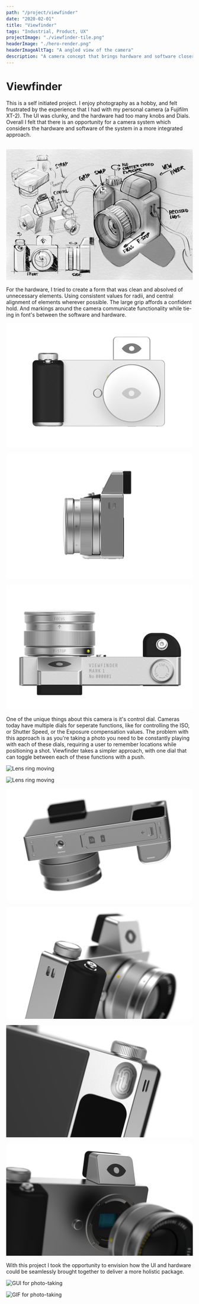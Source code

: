 ```yaml
---
path: "/project/viewfinder"
date: "2020-02-01"
title: "Viewfinder"
tags: "Industrial, Product, UX"
projectImage: "./viewfinder-tile.png"
headerImage: "./hero-render.png"
headerImageAltTag: "A angled view of the camera"
description: "A camera concept that brings hardware and software closer together."
---
```


<div class="body-text">
    <h1 class="project-title">
        Viewfinder
    </h1>
    <p class="project-description">
        This is a self initiated project. I enjoy photography as a hobby, and felt frustrated by the experience that I had with my personal camera (a Fujifilm XT-2). The UI was clunky, and the hardware had too many knobs and Dials. Overall I felt that there is an opportunity for a camera system which considers the hardware and software of the system in a more integrated approach.
        <br><br/>
        <!-- A lot of opportunity lies at the seams of hardware and software. I started this project because I believed that if a camera were to be designed across it's physical and digital make-up initially rather than software as an afterthought, then there could be a chance to better interweave them for a more seamless experience. 
        </p> -->
        <!-- There are a couple of problems with most cameras out there today that I wanted to focus on. How might we ease the learning curve required for many proffessional-grade cameras today? How might we give people more ownership of the images that they take? How might we create a more succinct overlap in the way that hardware and software in cameras interact today? These are all questions that I aimed to address in this project.  -->

</div>

![Rough initial sketch](./Final-sketch2.jpg)

<div class="body-text">
    <p class="project-description">
        For the hardware, I tried to create a form that was clean and absolved of unnecessary elements. Using consistent values for radii, and central alignment of elements wherever possible. The large grip affords a confident hold. And markings around the camera communicate functionality while tie-ing in font's between the software and hardware. 
    </p>
</div>

![Main shot](./camera-front-view-cap.png)

![Side view](./camera-side-view.png)

![Top view](./camera-top-view.png)

<div class="body-text">
    <p class="project-description">
        One of the unique things about this camera is it's control dial. Cameras today have multiple dials for seperate functions, like for controlling the ISO, or Shutter Speed, or the Exposure compensation values. The problem with this approach is as you're taking a photo you need to be constantly playing with each of these dials, requiring a user to remember locations while positioning a shot. Viewfinder takes a simpler approach, with one dial that can toggle between each of these functions with a push.
    </p>
</div>

<div class="two-images">

![Lens ring moving](./lens-ring-move.gif)

![Lens ring moving](./camera-dial-interaction.gif)

</div>



<!-- ![Dial detail](./camera-detail-dial.png)

![Exploded top view](./exploded-top.png)

![Underside view](./camera-detail-underside.png)

![Side view](./camera-floating-top-left.png)

![viewfinder close up view](./camera-detail-viewfinder.png) -->

![View of the baseplate ](./baseplate-view.png)

![Close up of the handle / grip](./close-up-handle.png)

![Fingerprint scanner](./fingerprint-scanner.png)

![Sensor focus image](./sensor-image.png)

<div class="body-text">
    <p class="project-description">
        With this project I took the opportunity to envision how the UI and hardware could be seamlessly brought together to deliver a more holistic package. 
    </p>
</div>



![GUI for photo-taking](./photos-UI.png)

![GIF for photo-taking](./viewfinder-UI-menus.gif)